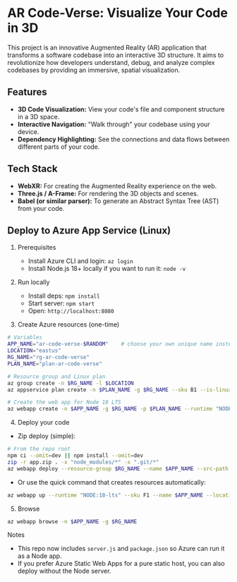 # AR Code-Verse: Visualize Your Code in 3D

This project is an innovative Augmented Reality (AR) application that transforms a software codebase into an interactive 3D structure. It aims to revolutionize how developers understand, debug, and analyze complex codebases by providing an immersive, spatial visualization.

## Features
- **3D Code Visualization:** View your code's file and component structure in a 3D space.
- **Interactive Navigation:** "Walk through" your codebase using your device.
- **Dependency Highlighting:** See the connections and data flows between different parts of your code.

## Tech Stack
- **WebXR:** For creating the Augmented Reality experience on the web.
- **Three.js / A-Frame:** For rendering the 3D objects and scenes.
- **Babel (or similar parser):** To generate an Abstract Syntax Tree (AST) from your code.

## Deploy to Azure App Service (Linux)

1. Prerequisites
   - Install Azure CLI and login: `az login`
   - Install Node.js 18+ locally if you want to run it: `node -v`

2. Run locally
   - Install deps: `npm install`
   - Start server: `npm start`
   - Open: `http://localhost:8080`

3. Create Azure resources (one-time)

```bash
# Variables
APP_NAME="ar-code-verse-$RANDOM"    # choose your own unique name instead
LOCATION="eastus"
RG_NAME="rg-ar-code-verse"
PLAN_NAME="plan-ar-code-verse"

# Resource group and Linux plan
az group create -n $RG_NAME -l $LOCATION
az appservice plan create -n $PLAN_NAME -g $RG_NAME --sku B1 --is-linux

# Create the web app for Node 18 LTS
az webapp create -n $APP_NAME -g $RG_NAME -p $PLAN_NAME --runtime "NODE:18-lts"
```

4. Deploy your code

- Zip deploy (simple):
```bash
# From the repo root
npm ci --omit=dev || npm install --omit=dev
zip -r app.zip . -x "node_modules/*" -x ".git/*"
az webapp deploy --resource-group $RG_NAME --name $APP_NAME --src-path app.zip --type zip
```

- Or use the quick command that creates resources automatically:
```bash
az webapp up --runtime "NODE:18-lts" --sku F1 --name $APP_NAME --location $LOCATION
```

5. Browse

```bash
az webapp browse -n $APP_NAME -g $RG_NAME
```

Notes
- This repo now includes `server.js` and `package.json` so Azure can run it as a Node app.
- If you prefer Azure Static Web Apps for a pure static host, you can also deploy without the Node server.
